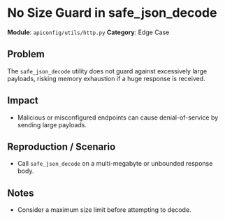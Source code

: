 # No Size Guard in safe_json_decode

**Module**: `apiconfig/utils/http.py`
**Category**: Edge Case

## Problem
The `safe_json_decode` utility does not guard against excessively large payloads, risking memory exhaustion if a huge response is received.

## Impact
- Malicious or misconfigured endpoints can cause denial-of-service by sending large payloads.

## Reproduction / Scenario
- Call `safe_json_decode` on a multi-megabyte or unbounded response body.

## Notes
- Consider a maximum size limit before attempting to decode.